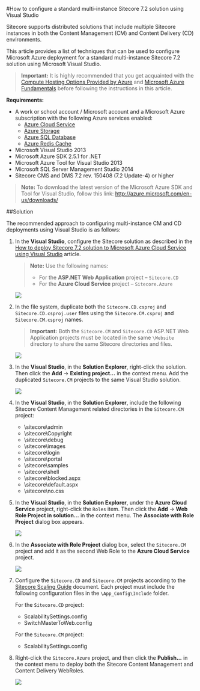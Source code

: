 #How to configure a standard multi-instance Sitecore 7.2 solution using Visual Studio

Sitecore supports distributed solutions that include multiple Sitecore instances in both the Content Management (CM) and Content Delivery (CD) environments.

This article provides a list of techniques that can be used to configure Microsoft Azure deployment for a standard multi-instance Sitecore 7.2 solution using Microsoft Visual Studio.

> **Important:** It is highly recommended that you get acquainted with the [Compute Hosting Options Provided by Azure](http://azure.microsoft.com/en-us/documentation/articles/fundamentals-application-models/) and [Microsoft Azure Fundamentals](http://www.microsoftvirtualacademy.com/colleges/Azure-fundamentals) before following the instructions in this article.

**Requirements:**
- A work or school account / Microsoft account and a Microsoft Azure subscription with the following Azure services enabled:
  - [Azure Cloud Service](https://msdn.microsoft.com/en-us/library/azure/jj155995.aspx)
  - [Azure Storage](https://msdn.microsoft.com/en-us/library/azure/gg433040.aspx)
  - [Azure SQL Database](https://msdn.microsoft.com/en-us/library/azure/ee336279.aspx)
  - [Azure Redis Cache](https://msdn.microsoft.com/en-us/library/azure/dn690523.aspx)
- Microsoft Visual Studio 2013
- Microsoft Azure SDK 2.5.1 for .NET
- Microsoft Azure Tool for Visual Studio 2013 
- Microsoft SQL Server Management Studio 2014
- Sitecore CMS and DMS 7.2 rev. 150408 (7.2 Update-4) or higher

> **Note:** To download the latest version of the Microsoft Azure SDK and Tool for Visual Studio, follow this link: http://azure.microsoft.com/en-us/downloads/

##Solution

The recommended approach to configuring multi-instance CM and CD deployments using Visual Studio is as follows:

1. In the **Visual Studio**, configure the Sitecore solution as described in the [How to deploy Sitecore 7.2 solution to Microsoft Azure Cloud Service using Visual Studio](how-to-deploy-sitecore-72-solution-to-microsoft-azure-cloud-service-using-visual-studio.md) article.

   > **Note:** Use the following names:
   > - For the **ASP.NET Web Application** project – `Sitecore.CD`
   > - For the **Azure Cloud Service** project – `Sitecore.Azure`
  
   ![](./media/how-to-configure-a-standard-multi-instance-sitecore-72-solution-using-visual-studio/VS-01.png)

2. In the file system, duplicate both the `Sitecore.CD.csproj` and `Sitecore.CD.csproj.user` files using the `Sitecore.CM.csproj` and `Sitecore.CM.csproj` names.

   > **Important:** Both the `Sitecore.CM` and `Sitecore.CD` ASP.NET Web Application projects must be located in the same `\Website` directory to share the same Sitecore directories and files.

   ![](./media/how-to-configure-a-standard-multi-instance-sitecore-72-solution-using-visual-studio/VS-02.png)

3. In the **Visual Studio**, in the **Solution Explorer**, right-click the solution. Then click the **Add** -> **Existing project...** in the context menu. Add the duplicated `Sitecore.CM` projects to the same Visual Studio solution.

   ![](./media/how-to-configure-a-standard-multi-instance-sitecore-72-solution-using-visual-studio/VS-03.png)

4. In the **Visual Studio**, in the **Solution Explorer**, include the following Sitecore Content Management related directories in the `Sitecore.CM` project:
   
   - \sitecore\admin
   - \sitecore\Copyright
   - \sitecore\debug
   - \sitecore\images
   - \sitecore\login
   - \sitecore\portal
   - \sitecore\samples
   - \sitecore\shell
   - \sitecore\blocked.aspx
   - \sitecore\default.aspx
   - \sitecore\no.css

5. In the **Visual Studio**, in the **Solution Explorer**, under the **Azure Cloud Service** project, right-click the `Roles` item. Then click the **Add** -> **Web Role Project in solution...** in the context menu. The **Associate with Role Project** dialog box appears.

   ![](./media/how-to-configure-a-standard-multi-instance-sitecore-72-solution-using-visual-studio/VS-04.png)

6. In the **Associate with Role Project** dialog box, select the `Sitecore.CM` project and add it as the second Web Role to the **Azure Cloud Service** project.

   ![](./media/how-to-configure-a-standard-multi-instance-sitecore-72-solution-using-visual-studio/VS-05.png)

7. Configure the `Sitecore.CD` and `Sitecore.CM` projects according to the [Sitecore Scaling Guide](http://sdn.sitecore.net/Reference/Sitecore%207/Scaling%20Guide.aspx) document. Each project must include the following configuration files in the `\App_Config\Include` folder. 
   
   For the `Sitecore.CD` project:
   
   - ScalabilitySettings.config
   - SwitchMasterToWeb.config
   
   For the `Sitecore.CM` project:

   - ScalabilitySettings.config

8. Right-click the `Sitecore.Azure` project, and then click the **Publish...** in the context menu to deploy both the Sitecore Content Management and Content Delivery WebRoles.

   ![](./media/how-to-configure-a-standard-multi-instance-sitecore-72-solution-using-visual-studio/VS-06.png)
   